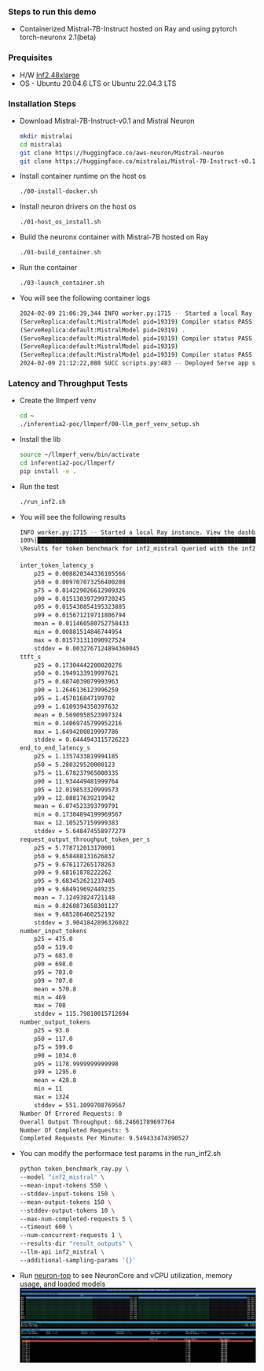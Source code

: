### Steps to run this demo
- Containerized Mistral-7B-Instruct hosted on Ray and using pytorch torch-neuronx 2.1(beta) 

### Prequisites 
- H/W [Inf2.48xlarge ](https://aws.amazon.com/ec2/instance-types/inf2/)
- OS - Ubuntu 20.04.6 LTS or Ubuntu 22.04.3 LTS

### Installation Steps
- Download Mistral-7B-Instruct-v0.1 and Mistral Neuron
    ```bash
    mkdir mistralai
    cd mistralai
    git clone https://huggingface.co/aws-neuron/Mistral-neuron
    git clone https://huggingface.co/mistralai/Mistral-7B-Instruct-v0.1
    ```
- Install container runtime on the host os
    ```bash
    ./00-install-docker.sh
    ```
- Install neuron drivers on the host os
    ```bash
    ./01-host_os_install.sh
    ```

- Build the neuronx container with Mistral-7B hosted on Ray
    ```bash
    ./01-build_container.sh
    ```

- Run the container
    ```bash
    ./03-launch_container.sh
    ```
- You will see the following container logs
    ```bash
    2024-02-09 21:06:39,344 INFO worker.py:1715 -- Started a local Ray instance. View the dashboard at 127.0.0.1:8265 
    (ServeReplica:default:MistralModel pid=19319) Compiler status PASS
    (ServeReplica:default:MistralModel pid=19319) .
    (ServeReplica:default:MistralModel pid=19319) Compiler status PASS
    (ServeReplica:default:MistralModel pid=19319) 
    (ServeReplica:default:MistralModel pid=19319) Compiler status PASS
    2024-02-09 21:12:22,888 SUCC scripts.py:483 -- Deployed Serve app successfully.     
     ```


### Latency and Throughput Tests
- Create the llmperf venv
    ```bash
    cd ~
    ./inferentia2-poc/llmperf/00-llm_perf_venv_setup.sh
    ```
- Install the lib
    ```bash
    source ~/llmperf_venv/bin/activate
    cd inferentia2-poc/llmperf/
    pip install -e .
    ```
- Run the test
    ```bash
    ./run_inf2.sh
    ```
- You will see the following results
    ```bash
    INFO worker.py:1715 -- Started a local Ray instance. View the dashboard at http://127.0.0.1:8266 
    100%|███████████████████████████████████████████████████████████████████████████████████████████████████████████████████████████████████████████████████████████████████████████████████████████| 5/5 [00:31<00:00,  6.28s/it]
    \Results for token benchmark for inf2_mistral queried with the inf2_mistral api.

    inter_token_latency_s
        p25 = 0.008820344336105566
        p50 = 0.009707073256400208
        p75 = 0.014229026612909326
        p90 = 0.015130397299720245
        p95 = 0.015430854195323885
        p99 = 0.015671219711806794
        mean = 0.011460580752758433
        min = 0.00881514846744954
        max = 0.015731311090927524
        stddev = 0.0032767124894360045
    ttft_s
        p25 = 0.17304442200020276
        p50 = 0.1949133919997621
        p75 = 0.6874039079993963
        p90 = 1.2646136123996259
        p95 = 1.457016847199702
        p99 = 1.6109394350397632
        mean = 0.5690958523997324
        min = 0.14069745799952216
        max = 1.6494200819997786
        stddev = 0.6444943115726223
    end_to_end_latency_s
        p25 = 1.1357433819994185
        p50 = 5.280329520000123
        p75 = 11.678237965000335
        p90 = 11.934449481999764
        p95 = 12.019853320999573
        p99 = 12.08817639219942
        mean = 6.074523393799791
        min = 0.17304894199969567
        max = 12.105257159999383
        stddev = 5.648474558977279
    request_output_throughput_token_per_s
        p25 = 5.778712013170001
        p50 = 9.658488131626832
        p75 = 9.676117265178263
        p90 = 9.68161878222262
        p95 = 9.683452621237405
        p99 = 9.684919692449235
        mean = 7.12493824721148
        min = 0.8260873658301127
        max = 9.685286460252192
        stddev = 3.9041842896326022
    number_input_tokens
        p25 = 475.0
        p50 = 519.0
        p75 = 683.0
        p90 = 698.0
        p95 = 703.0
        p99 = 707.0
        mean = 570.8
        min = 469
        max = 708
        stddev = 115.79810015712694
    number_output_tokens
        p25 = 93.0
        p50 = 117.0
        p75 = 599.0
        p90 = 1034.0
        p95 = 1178.9999999999998
        p99 = 1295.0
        mean = 428.8
        min = 11
        max = 1324
        stddev = 551.1099708769567
    Number Of Errored Requests: 0
    Overall Output Throughput: 68.24661789697764
    Number Of Completed Requests: 5
    Completed Requests Per Minute: 9.549433474390527
    ```
-   You can modify the performace test params in the run_inf2.sh
    ```bash
    python token_benchmark_ray.py \
    --model "inf2_mistral" \
    --mean-input-tokens 550 \
    --stddev-input-tokens 150 \
    --mean-output-tokens 150 \
    --stddev-output-tokens 10 \
    --max-num-completed-requests 5 \
    --timeout 600 \
    --num-concurrent-requests 1 \
    --results-dir "result_outputs" \
    --llm-api inf2_mistral \
    --additional-sampling-params '{}'
    ```
- Run [neuron-top](https://awsdocs-neuron.readthedocs-hosted.com/en/latest/tools/neuron-sys-tools/neuron-top-user-guide.html#overview) to see NeuronCore and vCPU utilization, memory usage, and loaded models
![Neuron-top](neuron-top.png)
